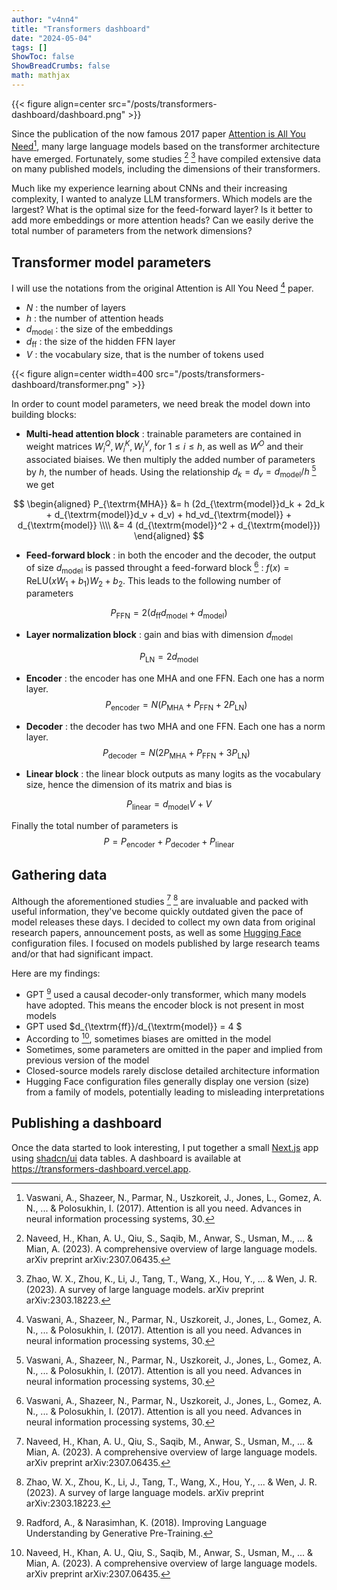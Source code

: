 ```yaml
---
author: "v4nn4"
title: "Transformers dashboard"
date: "2024-05-04"
tags: []
ShowToc: false
ShowBreadCrumbs: false
math: mathjax
---
```


{{< figure align=center src="/posts/transformers-dashboard/dashboard.png" >}}


Since the publication of the now famous 2017 paper [Attention is All You Need](https://arxiv.org/abs/1706.03762)[^1], many large language models based on the transformer architecture have emerged. Fortunately, some studies [^2] [^3] have compiled extensive data on many published models, including the dimensions of their transformers.

Much like my experience learning about CNNs and their increasing complexity, I wanted to analyze LLM transformers. Which models are the largest? What is the optimal size for the feed-forward layer? Is it better to add more embeddings or more attention heads? Can we easily derive the total number of parameters from the network dimensions?

## Transformer model parameters

I will use the notations from the original Attention is All You Need [^1] paper.

- $N$ : the number of layers
- $h$ : the number of attention heads
- $d_{\textrm{model}}$ : the size of the embeddings
- $d_{\textrm{ff}}$ : the size of the hidden FFN layer
- $V$ : the vocabulary size, that is the number of tokens used

{{< figure align=center width=400 src="/posts/transformers-dashboard/transformer.png" >}}

In order to count model parameters, we need break the model down into building blocks:

- **Multi-head attention block** : trainable parameters are contained in weight matrices $W_i^Q, W_i^K, W_i^V$, for $1 \leq i \leq h$, as well as $W^O$ and their associated biaises. We then multiply the added number of parameters by $h$, the number of heads. Using the relationship $d_k=d_v=d_{\textrm{model}} / h$ [^1] we get

$$
\begin{aligned}
P_{\textrm{MHA}} &= h (2d_{\textrm{model}}d_k + 2d_k + d_{\textrm{model}}d_v + d_v) + hd_vd_{\textrm{model}} + d_{\textrm{model}} \\\\
                 &= 4 (d_{\textrm{model}}^2 +  d_{\textrm{model}})
\end{aligned}
$$

- **Feed-forward block** : in both the encoder and the decoder, the output of size $d_{\textrm{model}}$ is passed throught a feed-forward block [^1] : $f(x) = \textrm{ReLU}(xW_1 + b_1)W_2 + b_2$. This leads to the following number of parameters

$$ P_{\textrm{FFN}} = 2 (d_{\textrm{ff}} d_{\textrm{model}} + d_{\textrm{model}})$$

- **Layer normalization block** : gain and bias with dimension $d_{\textrm{model}}$

$$ P_{\textrm{LN}} = 2 d_{\textrm{model}} $$

- **Encoder** : the encoder has one MHA and one FFN. Each one has a norm layer.
$$ P_{\textrm{encoder}} = N (P_{\textrm{MHA}} +  P_{\textrm{FFN}} + 2P_{\textrm{LN}} )$$

- **Decoder** : the decoder has two MHA and one FFN. Each one has a norm layer.
$$ P_{\textrm{decoder}} = N (2P_{\textrm{MHA}} +  P_{\textrm{FFN}} + 3 P_{\textrm{LN}})$$

- **Linear block** : the linear block outputs as many logits as the vocabulary size, hence the dimension of its matrix and bias is

$$ P_{\textrm{linear}} = d_{\textrm{model}} V + V $$

Finally the total number of parameters is
$$ P = P_{\textrm{encoder}} + P_{\textrm{decoder}} + P_{\textrm{linear}} $$


## Gathering data

Although the aforementioned studies [^2] [^3] are invaluable and packed with useful information, they've become quickly outdated given the pace of model releases these days. I decided to collect my own data from original research papers, announcement posts, as well as some [Hugging Face](https://huggingface.co/) configuration files. I focused on models published by large research teams and/or that had significant impact.

Here are my findings:

- GPT [^4] used a causal decoder-only transformer, which many models have adopted. This means the encoder block is not present in most models
- GPT used $d_{\textrm{ff}}/d_{\textrm{model}} = 4 $
- According to [^2], sometimes biases are omitted in the model
- Sometimes, some parameters are omitted in the paper and implied from previous version of the model
- Closed-source models rarely disclose detailed architecture information
- Hugging Face configuration files generally display one version (size) from a family of models, potentially leading to misleading interpretations

## Publishing a dashboard

Once the data started to look interesting, I put together a small [Next.js](https://nextjs.org/) app using [shadcn/ui](https://ui.shadcn.com/) data tables. A dashboard is available at https://transformers-dashboard.vercel.app.


[^1]: Vaswani, A., Shazeer, N., Parmar, N., Uszkoreit, J., Jones, L., Gomez, A. N., ... & Polosukhin, I. (2017). Attention is all you need. Advances in neural information processing systems, 30.

[^2]: Naveed, H., Khan, A. U., Qiu, S., Saqib, M., Anwar, S., Usman, M., ... & Mian, A. (2023). A comprehensive overview of large language models. arXiv preprint arXiv:2307.06435.

[^3]: Zhao, W. X., Zhou, K., Li, J., Tang, T., Wang, X., Hou, Y., ... & Wen, J. R. (2023). A survey of large language models. arXiv preprint arXiv:2303.18223.

[^4]: Radford, A., & Narasimhan, K. (2018). Improving Language Understanding by Generative Pre-Training.